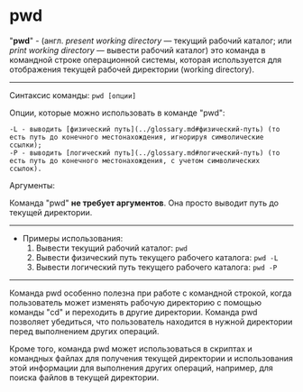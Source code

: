 # pwd

"**pwd**" - (англ. *present working directory* — текущий рабочий каталог; или *print working directory* — вывести рабочий каталог) это команда в командной строке операционной системы, которая используется для отображения текущей рабочей директории (working directory).

****

Синтаксис команды:
    `pwd [опции]`

Опции, которые можно использовать в команде "pwd":
>
    -L - выводить [физический путь](../glossary.md#физический-путь) (то есть путь до конечного местонахождения, игнорируя символические ссылки);
    -P - выводить [логический путь](../glossary.md#логический-путь) (то есть путь до конечного местонахождения, с учетом символических ссылок).

Аргументы:
>
  Команда "pwd" **не требует аргументов**. Она просто выводит путь до текущей директории.

***

*  Примеры использования:
    1. Вывести текущий рабочий каталог:
      `pwd`
    2. Вывести физический путь текущего рабочего каталога:
      `pwd -L`
    3. Вывести логический путь текущего рабочего каталога:
      `pwd -P`

****

Команда pwd особенно полезна при работе с командной строкой, когда пользователь может изменять рабочую директорию с помощью команды "cd" и переходить в другие директории. Команда pwd позволяет убедиться, что пользователь находится в нужной директории перед выполнением других операций.

Кроме того, команда pwd может использоваться в скриптах и командных файлах для получения текущей директории и использования этой информации для выполнения других операций, например, для поиска файлов в текущей директории.